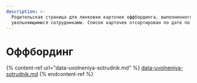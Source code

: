 ```yaml
---
description: >-
  Родительская страница для линковки карточек оффбординга, выполненного
  увольняющимися сотрудниками. Список карточек отсортирован по дате по убыванию.
---
```


# Оффбординг

{% content-ref url="data-uvolneniya-sotrudnik.md" %}
[data-uvolneniya-sotrudnik.md](data-uvolneniya-sotrudnik.md)
{% endcontent-ref %}
